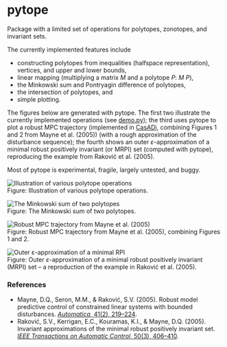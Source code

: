# pytope
Package with a limited set of operations for polytopes, zonotopes, and invariant sets.

The currently implemented features include 
* constructing polytopes from inequalities (halfspace representation), vertices, and upper and lower bounds, 
* linear mapping (multiplying a matrix *M* and a polytope *P*: *M P*), 
* the Minkowski sum and Pontryagin difference of polytopes, 
* the intersection of polytopes, and
* simple plotting. 

The figures below are generated with pytope. 
The first two illustrate the currently implemented operations (see [demo.py](https://github.com/heirung/pytope/blob/master/pytope/demo.py)); 
the third uses pytope to plot a robust MPC trajectory (implemented in [CasADi](https://github.com/casadi), combining Figures 1 and 2 from Mayne et al. (2005)) (with a rough approximation of the disturbance sequence); 
the fourth shows an outer *&epsilon;*-approximation of a minimal robust positively invariant (or MRPI) set (computed with pytope), reproducing the example from Raković et al. (2005).  

Most of pytope is experimental, fragile, largely untested, and buggy.

![Illustration of various polytope operations](https://raw.githubusercontent.com/heirung/pytope/master/docs/various_operations.svg?sanitize=true)  
Figure: Illustration of various polytope operations.

![The Minkowski sum of two polytopes](https://raw.githubusercontent.com/heirung/pytope/master/docs/minkowski_sum.svg?sanitize=true)  
Figure: The Minkowski sum of two polytopes.

![Robust MPC trajectory from Mayne et al. (2005)](https://raw.githubusercontent.com/heirung/pytope/master/docs/Mayne_2005.svg?sanitize=true)  
Figure: Robust MPC trajectory from Mayne et al. (2005), combining Figures 1 and 2.

![Outer *&epsilon;*-approximation of a minimal RPI](https://raw.githubusercontent.com/heirung/pytope/master/docs/Rakovic_2005.svg?sanitize=true)  
Figure: Outer *&epsilon;*-approximation of a minimal robust positively invariant (MRPI) set – a reproduction of the example in Raković et al. (2005).

### References
* Mayne, D.Q., Seron, M.M., & Raković, S.V. (2005). 
Robust model predictive control of constrained linear systems with bounded disturbances. 
[*Automatica*, 41(2), 219–224](https://doi.org/10.1016/j.automatica.2004.08.019).
* Raković, S.V., Kerrigan, E.C., Kouramas, K.I., & Mayne, D.Q. (2005). 
Invariant approximations of the minimal robust positively invariant set. 
[*IEEE Transactions on Automatic Control*, 50(3), 406–410](https://doi.org/10.1109/TAC.2005.843854).